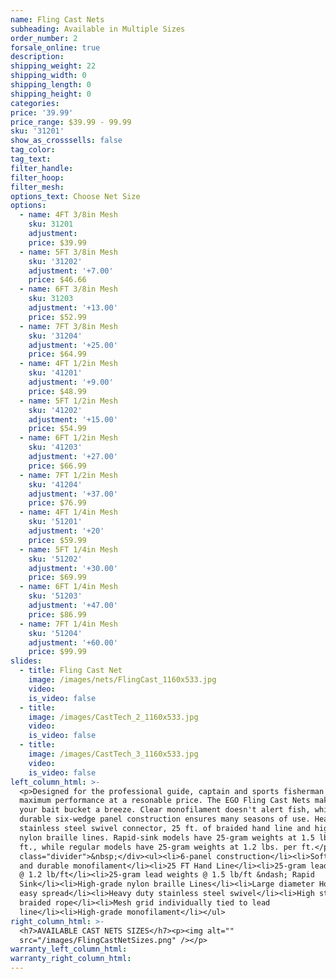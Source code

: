 ```yaml
---
name: Fling Cast Nets
subheading: Available in Multiple Sizes
order_number: 2
forsale_online: true
description:
shipping_weight: 22
shipping_width: 0
shipping_length: 0
shipping_height: 0
categories:
price: '39.99'
price_range: $39.99 - 99.99
sku: '31201'
show_as_crosssells: false
tag_color:
tag_text:
filter_handle:
filter_hoop:
filter_mesh:
options_text: Choose Net Size
options:
  - name: 4FT 3/8in Mesh
    sku: 31201
    adjustment:
    price: $39.99
  - name: 5FT 3/8in Mesh
    sku: '31202'
    adjustment: '+7.00'
    price: $46.66
  - name: 6FT 3/8in Mesh
    sku: 31203
    adjustment: '+13.00'
    price: $52.99
  - name: 7FT 3/8in Mesh
    sku: '31204'
    adjustment: '+25.00'
    price: $64.99
  - name: 4FT 1/2in Mesh
    sku: '41201'
    adjustment: '+9.00'
    price: $48.99
  - name: 5FT 1/2in Mesh
    sku: '41202'
    adjustment: '+15.00'
    price: $54.99
  - name: 6FT 1/2in Mesh
    sku: '41203'
    adjustment: '+27.00'
    price: $66.99
  - name: 7FT 1/2in Mesh
    sku: '41204'
    adjustment: '+37.00'
    price: $76.99
  - name: 4FT 1/4in Mesh
    sku: '51201'
    adjustment: '+20'
    price: $59.99
  - name: 5FT 1/4in Mesh
    sku: '51202'
    adjustment: '+30.00'
    price: $69.99
  - name: 6FT 1/4in Mesh
    sku: '51203'
    adjustment: '+47.00'
    price: $86.99
  - name: 7FT 1/4in Mesh
    sku: '51204'
    adjustment: '+60.00'
    price: $99.99
slides:
  - title: Fling Cast Net
    image: /images/nets/FlingCast_1160x533.jpg
    video:
    is_video: false
  - title:
    image: /images/CastTech_2_1160x533.jpg
    video:
    is_video: false
  - title:
    image: /images/CastTech_3_1160x533.jpg
    video:
    is_video: false
left_column_html: >-
  <p>Designed for the professional guide, captain and sports fisherman demanding
  maximum performance at a resonable price. The EGO Fling Cast Nets make filling
  your bait bucket a breeze. Clear monofilament doesn't alert fish, while the
  durable six-wedge panel construction ensures many seasons of use. Heavy-duty
  stainless steel swivel connector, 25 ft. of braided hand line and high-grade
  nylon braille lines. Rapid-sink models have 25-gram weights at 1.5 lbs. per
  ft., while regular models have 25-gram weights at 1.2 lbs. per ft.</p><div
  class="divider">&nbsp;</div><ul><li>6-panel construction</li><li>Soft, clear
  and durable monofilament</li><li>25 FT Hand Line</li><li>25-gram lead weights
  @ 1.2 lb/ft</li><li>25-gram lead weights @ 1.5 lb/ft &ndash; Rapid
  Sink</li><li>High-grade nylon braille Lines</li><li>Large diameter Horn for
  easy spread</li><li>Heavy duty stainless steel swivel</li><li>High strength
  braided rope</li><li>Mesh grid individually tied to lead
  line</li><li>High-grade monofilament</li></ul>
right_column_html: >-
  <h7>AVAILABLE CAST NETS SIZES</h7><p><img alt=""
  src="/images/FlingCastNetSizes.png" /></p>
warranty_left_column_html:
warranty_right_column_html:
---
```

